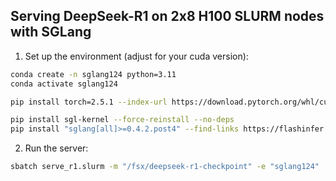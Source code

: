 ## Serving DeepSeek-R1 on 2x8 H100 SLURM nodes with SGLang 

1. Set up the environment (adjust for your cuda version):
```bash
conda create -n sglang124 python=3.11
conda activate sglang124

pip install torch=2.5.1 --index-url https://download.pytorch.org/whl/cu124

pip install sgl-kernel --force-reinstall --no-deps
pip install "sglang[all]>=0.4.2.post4" --find-links https://flashinfer.ai/whl/cu124/torch2.5/flashinfer/
```

2. Run the server:
```bash
sbatch serve_r1.slurm -m "/fsx/deepseek-r1-checkpoint" -e "sglang124"
```